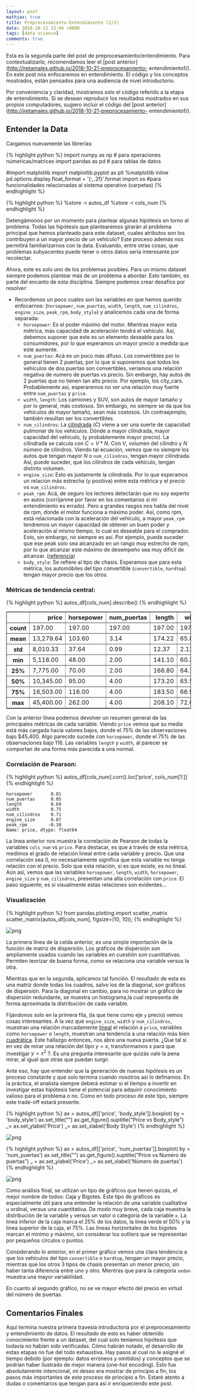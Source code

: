 ```yaml
---
layout: post
mathjax: true
title: Preprocesamiento-Entendimiento (2/2)
date: 2018-10-21 13:04 +0000
tags: [data science]
comments: true
---
```

 
Esta es la segunda parte del post de preprocesamiento/entendimiento. Para
contextualizarlo, recomendamos leer el [post
anterior](http://jretamales.github.io/2018-10-21-preprocesamiento-
entendimiento1/). En este post nos enfocaremos en entendimiento. El código y los
conceptos mostrados, están pensados para una audiencia de nivel introductorio.

Por conveniencia y claridad, mostramos solo el código referido a la etapa de
entendimiento. Si se desean reproducir los resultados mostrados en sus propios
computadores, sugiero incluir el código del [post
anterior](http://jretamales.github.io/2018-10-21-preprocesamiento-
entendimiento1/). 
 
## Entender la Data 
 
Cargamos nuevamente las librerías: 


{% highlight python %}
import numpy as np # para operaciones númericas/matrices
import pandas as pd # para tablas de datos

#import matplotlib
import matplotlib.pyplot as plt
%matplotlib inline
pd.options.display.float_format = '{:,.2f}'.format
import os #para funcionalidades relacionadas al sistema operativo (carpetas)
{% endhighlight %}


{% highlight python %}
%store -r autos_df
%store -r cols_num
{% endhighlight %}
 
Detengámonos por un momento para plantear algunas hipótesis en torno al
problema. Todas las hipótesis que plantearemos girarán al problema principal que
hemos planteado para este dataset, cuales atributos son los contribuyen a un
mayor precio de un vehículo? Este proceso además nos permitirá familiarizarnos
con la data. Evaluando, entre otras cosas, que problemas subyacentes puede tener
o otros datos sería interesante por recolectar.

Ahora, este es solo uno de los problemas posibles. Para un mismo dataset siempre
podemos plantear más de un problema a abordar. Esto también, es parte del
encanto de esta disciplina. Siempre podemos crear desafíos por resolver:


* Recordemos un poco cuales son las variables en que hemos querido enfocarnos:
(`horsepower`, `num_puertas`, `width`, `length`, `num_cilindros`, `engine_size`,
`peak_rpm`, `body_style`) y analicemos cada una de forma separada:
    * `horsepower`: Es el poder máximo del motor. Mientras mayor esta métrica,
más capacidad de aceleración tendrá el vehículo. Así, debemos suponer que este
es un elemento deseable para los consumidores, por lo que esperamos un mayor
precio a medida que este aumente.
    * `num_puertas`: Acá es un poco más difuso. Los convertibles por lo general
tienen 2 puertas, por lo que si suponemos que todos los vehículos de dos puertas
son convertibles, veríamos una relación negativa de numero de puertas vs precio.
Sin embargo, hay autos de 2 puertas que no tienen tan alto precio. Por ejemplo,
los city_cars. Probablemente así, esperaremos no ver una relación muy fuerte
entre `num_puertas` y `price`.
    * `width`, `length`: Los camiones y SUV, son autos de mayor tamaño y por lo
general, más costosos. Sin embargo, no siempre se da que los vehículos de mayor
tamaño, sean más costosos. Un contraejemplo, también resultan ser los
convertibles.
    * `num_cilindros`: La [cilindrada](https://es.wikipedia.org/wiki/Cilindrada)
$(C)$ viene a ser una suerte de capacidad pulmonar de los vehículos. Dónde a
mayor cilindrada, mayor capacidad del vehículo, (y probablemente mayor precio).
La cilindrada se calcula con $C = V*N$. Con $V$, volumen del cilindro y $N$
número de cilindros. Viendo tal ecuación, vemos que no siempre los autos que
tengan mayor $N$ o `num_cilindros`, tengan mayor cilindrada. Así, puede suceder,
que los cilindros de cada vehículo, tengan distinto volumen.
    * `engine_size`: Esto es justamente la cilindrada. Por lo que esperamos un
relación más estrecha (y positiva) entre esta métrica y el precio vs
`num_cilindros`.
    * `peak_rpm`: Acá, de seguro los lectores detectarán que no soy experto en
autos (corríjanme por favor en los comentarios si mi entendimiento es errado).
Pero a grandes rasgos nos habla del nivel de rpm, donde el motor funciona a
máximo poder. Así, como rpm, está relacionada con la aceleración del vehículo, a
mayor `peak_rpm` tendremos un mayor capacidad de obtener un buen poder y
aceleración al mismo tiempo, lo cual es deseable para el comprador. Esto, sin
embargo, no siempre es así. Por ejemplo, puede suceder que ese peak solo sea
alcanzado en un rango muy estrecho de rpm, por lo que alcanzar este máximo de
desempeño sea muy difícil de alcanzar.
([referencia](https://en.wikipedia.org/wiki/Power_band))
    * `body_style`: Se refiere al tipo de chasis. Esperamos que para esta
métrica, los automóbiles del tipo convertible (`convertible`, `hardtop`) tengan
mayor precio que los otros. 
 
### Métricas de tendencia central: 


{% highlight python %}
autos_df[cols_num].describe()
{% endhighlight %}




<div>
<style scoped>
    .dataframe tbody tr th:only-of-type {
        vertical-align: middle;
    }

    .dataframe tbody tr th {
        vertical-align: top;
    }

    .dataframe thead th {
        text-align: right;
    }
</style>
<table border="1" class="dataframe">
  <thead>
    <tr style="text-align: right;">
      <th></th>
      <th>price</th>
      <th>horsepower</th>
      <th>num_puertas</th>
      <th>length</th>
      <th>width</th>
      <th>num_cilindros</th>
      <th>engine_size</th>
      <th>peak_rpm</th>
    </tr>
  </thead>
  <tbody>
    <tr>
      <th>count</th>
      <td>197.00</td>
      <td>197.00</td>
      <td>197.00</td>
      <td>197.00</td>
      <td>197.00</td>
      <td>197.00</td>
      <td>197.00</td>
      <td>197.00</td>
    </tr>
    <tr>
      <th>mean</th>
      <td>13,279.64</td>
      <td>103.60</td>
      <td>3.14</td>
      <td>174.22</td>
      <td>65.89</td>
      <td>4.37</td>
      <td>126.99</td>
      <td>5,118.02</td>
    </tr>
    <tr>
      <th>std</th>
      <td>8,010.33</td>
      <td>37.64</td>
      <td>0.99</td>
      <td>12.37</td>
      <td>2.12</td>
      <td>1.07</td>
      <td>41.91</td>
      <td>481.04</td>
    </tr>
    <tr>
      <th>min</th>
      <td>5,118.00</td>
      <td>48.00</td>
      <td>2.00</td>
      <td>141.10</td>
      <td>60.30</td>
      <td>2.00</td>
      <td>61.00</td>
      <td>4,150.00</td>
    </tr>
    <tr>
      <th>25%</th>
      <td>7,775.00</td>
      <td>70.00</td>
      <td>2.00</td>
      <td>166.80</td>
      <td>64.10</td>
      <td>4.00</td>
      <td>97.00</td>
      <td>4,800.00</td>
    </tr>
    <tr>
      <th>50%</th>
      <td>10,345.00</td>
      <td>95.00</td>
      <td>4.00</td>
      <td>173.20</td>
      <td>65.50</td>
      <td>4.00</td>
      <td>119.00</td>
      <td>5,200.00</td>
    </tr>
    <tr>
      <th>75%</th>
      <td>16,503.00</td>
      <td>116.00</td>
      <td>4.00</td>
      <td>183.50</td>
      <td>66.90</td>
      <td>4.00</td>
      <td>145.00</td>
      <td>5,500.00</td>
    </tr>
    <tr>
      <th>max</th>
      <td>45,400.00</td>
      <td>262.00</td>
      <td>4.00</td>
      <td>208.10</td>
      <td>72.00</td>
      <td>12.00</td>
      <td>326.00</td>
      <td>6,600.00</td>
    </tr>
  </tbody>
</table>
</div>


 
Con la anterior línea podemos devolver un resumen general de las principales
métricas de cada variable.
Viendo `price` vemos que su media está más cargada hacia valores bajos, donde el
75% de las observaciones bajo $45,400. Algo parecido sucede con `horsepower`,
donde el 75% de las observaciones bajo 116. Las variables `length` y `width`, al
parecer se comportan de una forma más parecida a una normal. 
 
### Correlación de Pearson: 


{% highlight python %}
autos_df[cols_num].corr().loc['price', cols_num[1:]]
{% endhighlight %}




    horsepower       0.81
    num_puertas      0.05
    length           0.69
    width            0.75
    num_cilindros    0.71
    engine_size      0.87
    peak_rpm        -0.10
    Name: price, dtype: float64


 
La linea anterior nos muestra la correlación de Pearson de todas la variables
`cols_num` vs `price`. Para destacar, es que a través de esta métrica, medimos
el grado de relación lineal entre cada variable y precio.  Que una correlación
sea 0, no necesariamente significa que esta variable no tenga relación con el
precio. Solo que esta relación, si es que existe, es no lineal.
Aún así, vemos que las variables `horsepower`, `length`, `width`, `horsepower`,
`engine_size` y `num_cilindros`, presentan una alta correlación con `price`. El
paso siguiente, es si visualmente estas relaciones son evidentes... 
 
### Visualización 


{% highlight python %}
from pandas.plotting import scatter_matrix
scatter_matrix(autos_df[cols_num], figsize=(10, 10));
{% endhighlight %}


![png](/assets/images_files/2018-10-21-preprocesamiento-entendimiento2_13_0.png)

 
La primera línea de la celda anterior, es una simple importación de la función
de matriz de dispersión. Los gráficos de dispersión son ampliamente usados
cuando las variables en cuestión son cuantitativas. Permiten teorizar de buena
forma, como se relaciona una variable versus la otra.

Mientras que en la segunda, aplicamos tal función. El resultado de esta es una
matriz donde todas los cuadros, salvo los de la diagonal, son gráficos de
dispersión. Para la diagonal en cambio, para no mostrar un gráfico de dispersión
redundante, se muestra un histograma,la cual representa de forma aproximada la
distribución de cada variable.

Fijándonos solo en la primera fila, (la que tiene como eje `y` precio) vemos
cosas interesantes. A la vez que `engine_size`, `width` y `num_cilindros`,
muestran una relación marcadamente
[lineal](https://es.wikipedia.org/wiki/Lineal) el relación a  `price`, variables
como `horsepower` o `length`, muestran una tendencia a una relación más bien
[cuadrática](https://es.wikipedia.org/wiki/Funci%C3%B3n_cuadr%C3%A1tica). Este
hallazgo entonces, nos abre una nueva puerta. ¿Que tal si en vez de mirar una
relación del tipo $y = x$, transformamos x para que investigar $y = x^2$ ?. Es
una pregunta interesante que quizás vale la pena mirar, al igual que otras que
puedan surgir.

Ante eso, hay que entender que la generación de nuevas hipótesis es un proceso
constante y que solo termina cuando nosotros así lo definamos. En la práctica,
el analista siempre deberá estimar si el tiempo a invertir en investigar estas
hipótesis tiene el potencial para adquirir conocimiento valioso para el problema
o no. Como en todo proceso de este tipo, siempre este trade-off estará presente. 


{% highlight python %}
ax = autos_df[['price', 'body_style']].boxplot( by = 'body_style')
ax.set_title("")
ax.get_figure().suptitle("Price vs Body_style")
_= ax.set_ylabel('Price')
_= ax.set_xlabel('Body Style')
{% endhighlight %}


![png](/assets/images_files/2018-10-21-preprocesamiento-entendimiento2_15_0.png)



{% highlight python %}
ax = autos_df[['price', 'num_puertas']].boxplot( by = 'num_puertas')
ax.set_title("")
ax.get_figure().suptitle("Price vs Numéro de puertas")
_ = ax.set_ylabel('Price')
_= ax.set_xlabel('Número de puertas')
{% endhighlight %}


![png](/assets/images_files/2018-10-21-preprocesamiento-entendimiento2_16_0.png)

 
Como análisis final, se utilizan un tipo de gráficos que tienen quizás, el mejor
nombre de todos: Caja y Bigotes. Este tipo de gráficos es especialmente útil
para una entender la relación de una variable cualitativa u ordinal, versus una
cuantitativa. De modo muy breve, cada caja muestra la distribución de la
variable `y` versus un valor o categoría de la variable `x`. La linea inferior
de la caja marca el 25% de los datos, la linea verde el 50% y la linea superior
de la caja, el 75%. Las lineas horizontales de los bigotes marcan el mínimo y
máximo, sin considerar los outliers que se representan por pequeños círculos o
puntos.

Considerando lo anterior, en el primer gráfico vemos una clara tendencia a que
los vehículos del tipo `convertible` o `hardtop`, tengan un mayor precio,
mientras que los otros 3 tipos de chasis presentan un menor precio, sin haber
tanta diferencia entre uno y otro. Mientras que para la categoría `sedan`
muestra una mayor variabilidad.

En cuanto al segundo gráfico, no se ve mayor efecto del precio en virtud del
número de puertas. 
 
## Comentarios Finales

Aquí termina nuestra primera travesía introductoria por el preprocesamiento y
entendimiento de datos. El resultado de esto es haber obtenido conocimiento
frente a un dataset, del cual solo teníamos hipótesis que todavía no habían sido
verificadas. Cómo habrán notado, el desarrollo de estas etapas no fue del todo
exhaustiva. Hay pasos al cual no le asigné el tiempo debido (por ejemplo: datos
erróneos y omitidos) y conceptos que se podrían haber ilustrado de mejor manera
(one-hot encoding). Esto fue absolutamente intencional, mi deseo era mostrar de
principio a fin, los pasos más importantes de este proceso de principio a fin.
Estaré atento a dudas o comentarios que tengan para así ir enriqueciendo este
post. 
